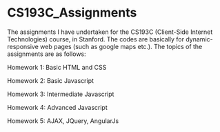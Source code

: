 # CS193C_Assignments
The assignments I have undertaken for the CS193C (Client-Side Internet Technologies) course,  in Stanford. 
The codes are basically for dynamic-responsive web pages (such as google maps etc.). The topics of the assignments 
are as follows:

Homework 1: Basic HTML and CSS

Homework 2: Basic Javascript

Homework 3: Intermediate Javascript

Homework 4: Advanced Javascript

Homework 5: AJAX, JQuery, AngularJs
